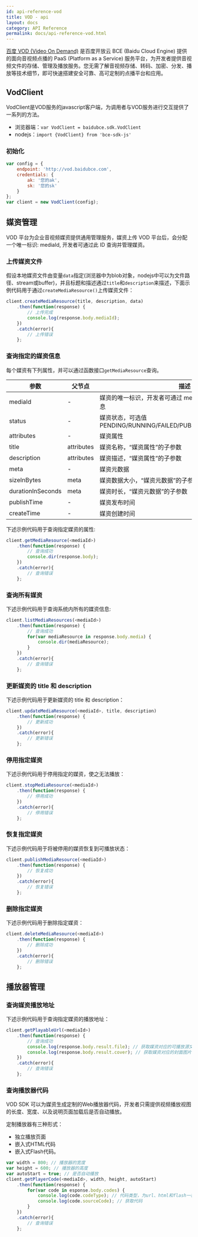 ```yaml
---
id: api-reference-vod
title: VOD - api
layout: docs
category: API Reference
permalink: docs/api-reference-vod.html
---
```


[百度 VOD (Video On Demand)](https://bce.baidu.com/doc/VOD/index.html) 是百度开放云 BCE (Baidu Cloud Engine) 提供的面向音视频点播的 PaaS (Platform as a Service) 服务平台，为开发者提供音视频文件的存储、管理及播放服务。您无需了解音视频存储、转码、加密、分发、播放等技术细节，即可快速搭建安全可靠、高可定制的点播平台和应用。

## VodClient

VodClient是VOD服务的javascript客户端，为调用者与VOD服务进行交互提供了一系列的方法。

- 浏览器端：`var VodClient = baidubce.sdk.VodClient`
- nodejs：`import {VodClient} from 'bce-sdk-js'`

### 初始化

```js
var config = {
    endpoint: 'http://vod.baidubce.com',
    credentials: {
        ak: '您的ak',
        sk: '您的sk'
    }
};
var client = new VodClient(config);
```

## 媒资管理
VOD 平台为企业音视频媒资提供通用管理服务，媒资上传 VOD 平台后，会分配一个唯一标识: mediaId, 开发者可通过此 ID 查询并管理媒资。

### 上传媒资文件

假设本地媒资文件由变量`data`指定(浏览器中为blob对象，nodejs中可以为文件路径、stream或buffer)，并且标题和描述通过`title`和`description`来描述，下面示例代码用于通过`createMediaResource()`上传媒资文件：

```js
client.createMediaResource(title, description, data)
    .then(function(response) {
        // 上传完成
        console.log(response.body.mediaId);
    })
    .catch(error){
        // 上传错误
    };
```

### 查询指定的媒资信息

每个媒资有下列属性，并可以通过函数接口`getMediaResource`查询。

参数|父节点|描述
---|---|---
mediaId|-|媒资的唯一标识，开发者可通过 mediaId 查询指定媒资的详细信息
status|-|媒资状态，可选值PENDING/RUNNING/FAILED/PUBLISHED/DISABLED/BANNED
attributes|-|媒资属性
title|attributes|媒资名称，“媒资属性”的子参数
description|attributes|媒资描述，“媒资属性”的子参数
meta|-|媒资元数据
sizeInBytes|meta|媒资数据大小，“媒资元数据”的子参数
durationInSeconds|meta|媒资时长，“媒资元数据”的子参数
publishTime|-|媒资发布时间
createTime|-|媒资创建时间

下述示例代码用于查询指定媒资的属性:

```js
client.getMediaResource(<mediaId>)
    .then(function(response) {
        // 查询成功
        console.dir(response.body);
    })
    .catch(error){
        // 查询错误
    };
```

### 查询所有媒资

下述示例代码用于查询系统内所有的媒资信息:

```js
client.listMediaResources(<mediaId>)
    .then(function(response) {
        // 查询成功
        for(var mediaResource in response.body.media) {
            console.dir(mediaResource);
        }
    })
    .catch(error){
        // 查询错误
    };
```

### 更新媒资的 title 和 description

下述示例代码用于更新媒资的 title 和 description：

```js
client.updateMediaResource(<mediaId>, title, description)
    .then(function(response) {
        // 更新成功
    })
    .catch(error){
        // 更新错误
    };
```

### 停用指定媒资

下述示例代码用于停用指定的媒资，使之无法播放：

```js
client.stopMediaResource(<mediaId>)
    .then(function(response) {
        // 停用成功
    })
    .catch(error){
        // 停用错误
    };
```

### 恢复指定媒资

下述示例代码用于将被停用的媒资恢复到可播放状态：

```js
client.publishMediaResource(<mediaId>)
    .then(function(response) {
        // 恢复成功
    })
    .catch(error){
        // 恢复错误
    };
```
### 删除指定媒资

下述示例代码用于删除指定媒资：

```js
client.deleteMediaResource(<mediaId>)
    .then(function(response) {
        // 删除成功
    })
    .catch(error){
        // 删除错误
    };
```

## 播放器管理

### 查询媒资播放地址

下述示例代码用于查询指定媒资的播放地址：

```js
client.getPlayableUrl(<mediaId>)
    .then(function(response) {
        // 查询成功
        console.log(response.body.result.file); // 获取媒资对应的可播放源文件的地址
        console.log(response.body.result.cover); // 获取媒资对应的封面图片的地址
    })
    .catch(error){
        // 查询错误
    };
```

### 查询播放器代码

VOD SDK 可以为媒资生成定制的Web播放器代码，开发者只需提供视频播放视图的长度、宽度、以及说明页面加载后是否自动播放。

定制播放器有三种形式：

- 独立播放页面
- 嵌入式HTML代码
- 嵌入式Flash代码。

```js
var width = 800; // 播放器的宽度
var height = 600; // 播放器的高度
var autoStart = true; // 是否自动播放
client.getPlayerCode(<mediaId>, width, height, autoStart)
    .then(function(response) {
        for(var code in esponse.body.codes) {
            console.log(code.codeType); // 代码类型，为url、html和flash一种，分别表示独立播放页面、嵌入式HTML代码和嵌入式FLASH代码
            console.log(code.sourceCode); // 获取代码
        }
    })
    .catch(error){
        // 查询错误
    };
```
